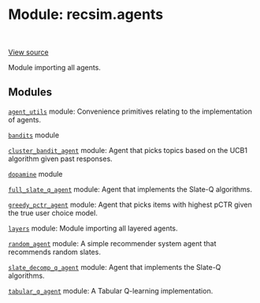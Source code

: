<div itemscope itemtype="http://developers.google.com/ReferenceObject">
<meta itemprop="name" content="recsim.agents" />
<meta itemprop="path" content="Stable" />
</div>

# Module: recsim.agents

<table class="tfo-notebook-buttons tfo-api" align="left">
</table>

<a target="_blank" href="https://github.com/google-research/recsim/tree/master/recsim/agents/__init__.py">View
source</a>

Module importing all agents.

## Modules

[`agent_utils`](../recsim/agents/agent_utils.md) module: Convenience primitives
relating to the implementation of agents.

[`bandits`](../recsim/agents/bandits.md) module

[`cluster_bandit_agent`](../recsim/agents/cluster_bandit_agent.md) module: Agent
that picks topics based on the UCB1 algorithm given past responses.

[`dopamine`](../recsim/agents/dopamine.md) module

[`full_slate_q_agent`](../recsim/agents/full_slate_q_agent.md) module: Agent
that implements the Slate-Q algorithms.

[`greedy_pctr_agent`](../recsim/agents/greedy_pctr_agent.md) module: Agent that
picks items with highest pCTR given the true user choice model.

[`layers`](../recsim/agents/layers.md) module: Module importing all layered
agents.

[`random_agent`](../recsim/agents/random_agent.md) module: A simple recommender
system agent that recommends random slates.

[`slate_decomp_q_agent`](../recsim/agents/slate_decomp_q_agent.md) module: Agent
that implements the Slate-Q algorithms.

[`tabular_q_agent`](../recsim/agents/tabular_q_agent.md) module: A Tabular
Q-learning implementation.
